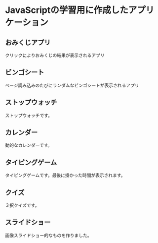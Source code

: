 # JavaScriptの学習用に作成したアプリケーション
## おみくじアプリ
クリックによりおみくじの結果が表示されるアプリ
## ビンゴシート
ページ読み込みのたびにランダムなビンゴシートが表示されるアプリ
## ストップウォッチ
ストップウォッチです。
## カレンダー
動的なカレンダーです。
## タイピングゲーム
タイピングゲームです。最後に掛かった時間が表示されます。
## クイズ
３択クイズです。
## スライドショー
画像スライドショー的なものを作りました。